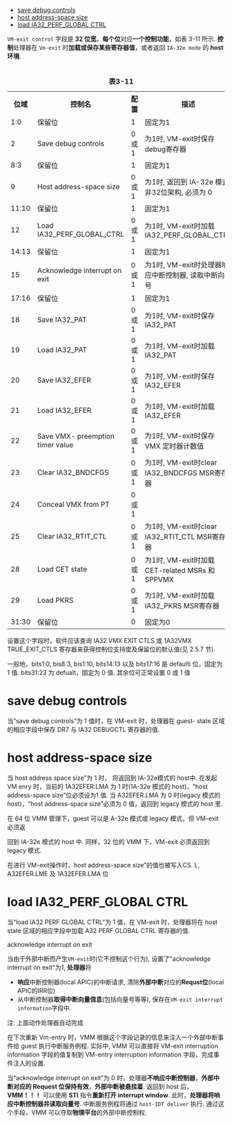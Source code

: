 
<!-- @import "[TOC]" {cmd="toc" depthFrom=1 depthTo=6 orderedList=false} -->

<!-- code_chunk_output -->

- [save debug controls](#save-debug-controls)
- [host address-space size](#host-address-space-size)
- [load IA32_PERF_GLOBAL CTRL](#load-ia32_perf_global-ctrl)

<!-- /code_chunk_output -->

`VM-exit control` 字段是 **32 位宽**，**每个位**对应**一个控制功能**，如表 3-11 所示. **控制**处理器在 `Vm-exit` 时**加载或保存某些寄存器值**，或者返回 `IA-32e mode` 的 **host 环境**. 

<table>
  <caption><br><b>表3-11</b></br></caption>
  <tr>
    <th>位域</th>
    <th>控制名</th>
    <th>配置</th>
    <th>描述</th>
  </tr>
  <tr>
    <td>1:0</td>
    <td>保留位</td>
    <td>1</td>
    <td>固定为1</td>
  </tr>
  <tr>
    <td>2</td>
    <td>Save debug controls</td>
    <td>0或1</td>
    <td>为1时, VM-exit时保存debug寄存器</td>
  </tr>
  <tr>
    <td>8:3</td>
    <td>保留位</td>
    <td>1</td>
    <td>固定为1</td>
  </tr>
  <tr>
    <td>9</td>
    <td>Host address-space size</td>
    <td>0或1</td>
    <td>
    为1时, 返回到 IA-32e 模式 <br>
    非32位架构, 必须为 0 
    </td>
  </tr>
  <tr>
    <td>11:10</td>
    <td>保留位</td>
    <td>1</td>
    <td>固定为1</td>
  </tr>
  <tr>
    <td>12</td>
    <td>Load IA32_PERF_GLOBAL_CTRL</td>
    <td>0或1</td>
    <td>
    为1时, VM-exit时加载 IA32_PERF_GLOBAL_CTRL
    </td>
  </tr>
  <tr>
    <td>14:13</td>
    <td>保留位</td>
    <td>1</td>
    <td>固定为1</td>
  </tr>
  <tr>
    <td>15</td>
    <td>Acknowledge interrupt on exit</td>
    <td>0或1</td>
    <td>为1时, VM-exit时处理器响应中断控制器, 读取中断向量号</td>
  </tr>
  <tr>
    <td>17:16</td>
    <td>保留位</td>
    <td>1</td>
    <td>固定为1</td>
  </tr>
  <tr>
    <td>18</td>
    <td>Save IA32_PAT</td>
    <td>0或1</td>
    <td>为1时, VM-exit时保存IA32_PAT</td>
  </tr>
  <tr>
    <td>19</td>
    <td>Load IA32_PAT</td>
    <td>0或1</td>
    <td>为1时, VM-exit时加载IA32_PAT</td>
  </tr>
  <tr>
    <td>20</td>
    <td>Save IA32_EFER</td>
    <td>0或1</td>
    <td>为1时, VM-exit时保存IA32_EFER</td>
  </tr>
  <tr>
    <td>21</td>
    <td>Load IA32_EFER</td>
    <td>0或1</td>
    <td>为1时, VM-exit时加载IA32_EFER</td>
  </tr>
  <tr>
    <td>22</td>
    <td>Save VMX- preemption timer value</td>
    <td>0或1</td>
    <td>为1时, VM-exit时保存 VMX 定时器计数值</td>
  </tr>
  <tr>
    <td>23</td>
    <td>Clear IA32_BNDCFGS</td>
    <td>0或1</td>
    <td>为1时, VM-exit时clear IA32_BNDCFGS MSR寄存器</td>
  </tr>
  <tr>
    <td>24</td>
    <td>Conceal VMX from PT</td>
    <td>0或1</td>
    <td></td>
  </tr>
  <tr>
    <td>25</td>
    <td>Clear IA32_RTIT_CTL</td>
    <td>0或1</td>
    <td>为1时, VM-exit时clear IA32_RTIT_CTL MSR寄存器</td>
  </tr>
  <tr>
    <td>28</td>
    <td>Load CET state</td>
    <td>0或1</td>
    <td>为1时, VM-exit时加载 CET-related MSRs 和 SPPVMX</td>
  </tr>
  <tr>
    <td>29</td>
    <td>Load PKRS</td>
    <td>0或1</td>
    <td>为1时, VM-exit时加载IA32_PKRS MSR寄存器</td>
  </tr>
  <tr>
    <td>31:30</td>
    <td>保留位</td>
    <td>0</td>
    <td>固定为0</td>
  </tr>
</table>

设置这个字段时，软件应该查询 IA32 VMX EXIT CTLS 或 1A32VMX TRUE_EXIT_CTLS 寄存器来获得控制位支持度及保留位的默认值(见 2.5.7 节). 

一般地，bits1:0, bis8:3, bis1:10, bits14:13 以及 bits17:16 是 defaulti 位，固定为 1 值. bits31:23 为 defualt，固定为 0 值. 其余位可正常设置 0 或 1 值

# save debug controls

当“save debug controls”为 1 值时，在 VM-exit 时，处理器在 guest- state 区域的相应字段中保存 DR7 与 IA32 DEBUGCTL 寄存器的值. 

# host address-space size

当 host address space size”为 1 时， 将返回到 IA-32e模式的 host中. 在发起 VM enry 时，当前的 1A32EFER.LMA 为 1 时(1A-32e 模式的 host)，“host address-space size”位必须设为1 值. 当 A32EFER.LMA 为 0 时(legacy 模式的 host)，“host  address-space size”必须为 0 值，返回到 legacy 模式的 host 里. 

在 64 位 VMM 管理下，guest 可以是 A-32e 模式或 legacy 模式，但 VM-exit 必须返

回到 IA-32e 模式的 host 中. 同样，32 位的 VMM 下，VM-exit 必须返回到 legacy 模式. 

在进行 VM-exit操作时，host address-space size”的值也被写入CS. L, A32EFER.LME 及 1A32EFER.LMA 位

# load IA32_PERF_GLOBAL CTRL

当“load IA32 PERF GLOBAL CTRL”为 1 值，在 VM-exit 时，处理器将在 host  state 区域的相应字段中加载 A32 PERF GLOBAL CTRL 寄存器的值. 

acknowledge interrupt on exit

当由于外部中断而产生`VM-exit`时(它不控制这个行为), 设置了"acknowledge interrupt on exit"为1, **处理器**将

* **响应**中断控制器(local APIC)的中断请求, 清除**外部中断**对应的**Requst位**(local APIC的IRR位) 
* 从中断控制器**取得中断向量信息**(包括向量号等等), 保存在`VM-exit interrupt information`字段中. 

注: 上面动作处理器自动完成

在下次重新 Vm-entry 时，VMM 根据这个字段记录的信息来注入一个外部中断事件给 guest 执行中断服务例程. 实际中, VMM 可以直接将 VM-exit interruption information 字段的值复制到 VM-entry interruption information 字段，完成事件注入的设置. 

当“acknowledge interrupt on exit”为 0 时，处理器**不响应中断控制器**，**外部中断对应的 Request 位保持有效**，**外部中断被悬挂着**. 返回到 host 后，**VMM！！！** 可以使用 **STI** 指令**重新打开 interrupt window**. 此时，**处理器将响应中断控制器并读取向量号**. 中断服务例程将通过 `host-IDT deliver` 执行. 通过这个手段，VMM 可以夺取**物理平台**的外部中断控制权. 

